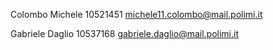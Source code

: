 Colombo Michele
10521451
michele11.colombo@mail.polimi.it

Gabriele Daglio
10537168
gabriele.daglio@mail.polimi.it
